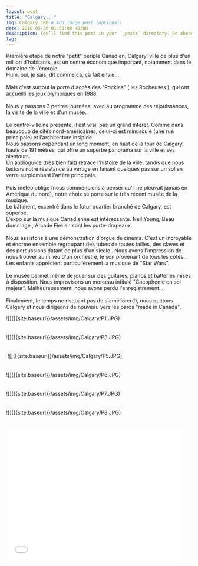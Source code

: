 ```yaml
---
layout: post
title: "Calgary..."
img: Calgary.JPG # Add image post (optional)
date: 2018-05-30 01:55:00 +0300
description: You’ll find this post in your `_posts` directory. Go ahead and edit it and re-build the site to see your changes. # Add post description (optional)
tag: 
---
```

<p> 

Première étape de notre "petit" périple Canadien, Calgary, ville de plus 
d'un million d'habitants, est un centre économique important, 
notamment dans le domaine de l'énergie.<br/>
Hum, oui, je sais, dit comme ça, ça fait envie...
<br/><br/>
Mais c'est surtout la porte d'accès des "Rockies" ( les Rocheuses ), 
qui ont accueilli les jeux olympiques en 1988.
<br/><br/>
Nous y passons 3 petites journées, avec au programme des réjouissances, 
la visite de la ville et d'un musée.
<br/><br/>
Le centre-ville ne présente, il est vrai, pas un grand intérêt. 
Comme dans beaucoup de cités nord-américaines, celui-ci est minuscule 
(une rue principale) et l'architecture insipide.<br/>
Nous passons cependant un long moment, en haut de la tour de Calgary, 
haute de 191 mètres, qui offre un superbe panorama sur la ville et ses alentours.<br/>
Un audioguide (très bien fait) retrace l'histoire de la ville, 
tandis que nous testons notre résistance au vertige en faisant 
quelques pas sur un sol en verre surplombant l'artère principale.
<br/><br/>
Puis météo oblige (nous commencions à penser qu'il ne pleuvait 
jamais en Amérique du nord), notre choix se porte sur le très récent 
musée de la musique.<br/>
 Le bâtiment, excentré dans le futur quartier branché de Calgary,
 est superbe.<br/>
L'expo sur la musique Canadienne est intéressante. 
Neil Young, Beau dommage , Arcade Fire en sont les porte-drapeaux.
<br/><br/>
Nous assistons à une démonstration d'orgue de cinéma. 
C'est un incroyable et énorme ensemble regroupant des tubes de toutes tailles, 
des claves et des percussions datant de plus d'un siècle .
Nous avons l'impression de nous trouver au milieu d'un orchestre, 
le son provenant de tous les côtés .
Les enfants apprécient particulièrement la musique de "Star Wars".
<br/><br/>
Le musée permet même de jouer sur des guitares, pianos et batteries 
mises à disposition. Nous improvisons un morceau intitulé "Cacophonie en sol majeur".
 Malheureusement, nous avons perdu l'enregistrement....
<br/><br/>
Finalement, le temps ne risquant pas de s'améliorer(!), 
nous quittons Calgary et nous dirigeons de nouveau 
vers les parcs "made in Canada".

</p>
![]({{site.baseurl}}/assets/img/Calgary/P1.JPG)<br/><br/><br/>
![]({{site.baseurl}}/assets/img/Calgary/P3.JPG)<br/><br/><br/>
<img class="Rot90" src="{{site.baseurl}}/assets/img/Calgary/P4.JPG" alt="">
![]({{site.baseurl}}/assets/img/Calgary/P5.JPG)<br/><br/><br/>
![]({{site.baseurl}}/assets/img/Calgary/P6.JPG)<br/><br/><br/>
![]({{site.baseurl}}/assets/img/Calgary/P7.JPG)<br/><br/><br/>
![]({{site.baseurl}}/assets/img/Calgary/P8.JPG)<br/><br/><br/>
<iframe width="480" height="360" src="{{site.baseurl}}/assets/video/MuseeCalgary.mp4" frameborder="0"> </iframe>


